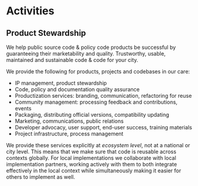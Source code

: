 # Activities

## Product Stewardship

We help public source code & policy code products be successful by guaranteeing their marketability and quality. Trustworthy, usable, maintained and sustainable code & code for your city.

We provide the following for products, projects and codebases in our care:

* IP management, product stewardship
* Code, policy and documentation quality assurance
* Productization services: branding, communication, refactoring for reuse
* Community management: processing feedback and contributions, events
* Packaging, distributing official versions, compatibility updating
* Marketing, communications, public relations
* Developer advocacy, user support, end-user success, training materials
* Project infrastructure, process management

We provide these services explicitly at _ecosystem level_, not at a national or city level.
This means that we make sure that code is reusable across contexts globally.
For local implementations we collaborate with local implementation partners, working actively with them to both integrate effectively in the local context while simultaneously making it easier for others to implement as well.

